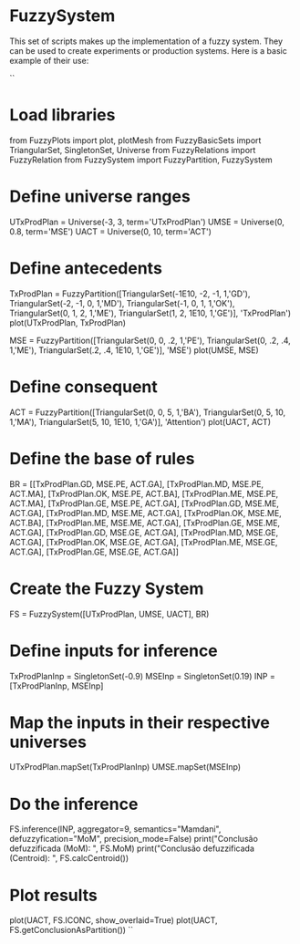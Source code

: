 # FuzzySystem

This set of scripts makes up the implementation of a fuzzy system. They can be used to create experiments or production systems. Here is a basic example of their use:

``
# Load libraries
from FuzzyPlots import plot, plotMesh
from FuzzyBasicSets import TriangularSet, SingletonSet, Universe
from FuzzyRelations import FuzzyRelation
from FuzzySystem import FuzzyPartition, FuzzySystem

# Define universe ranges
UTxProdPlan = Universe(-3, 3, term='UTxProdPlan')
UMSE = Universe(0, 0.8, term='MSE')
UACT = Universe(0, 10, term='ACT')

# Define antecedents
TxProdPlan = FuzzyPartition([TriangularSet(-1E10, -2, -1, 1,'GD'),
                    TriangularSet(-2, -1, 0, 1,'MD'), 
                    TriangularSet(-1, 0, 1, 1,'OK'),
                    TriangularSet(0, 1, 2, 1,'ME'),
                    TriangularSet(1, 2, 1E10, 1,'GE')],
                    'TxProdPlan')
plot(UTxProdPlan, TxProdPlan)

MSE = FuzzyPartition([TriangularSet(0, 0, .2, 1,'PE'),
                    TriangularSet(0, .2, .4, 1,'ME'), 
                    TriangularSet(.2, .4, 1E10, 1,'GE')],
                    'MSE')
plot(UMSE, MSE)

# Define consequent
ACT = FuzzyPartition([TriangularSet(0, 0, 5, 1,'BA'),
                    TriangularSet(0, 5, 10, 1,'MA'), 
                    TriangularSet(5, 10, 1E10, 1,'GA')],
                    'Attention')
plot(UACT, ACT)

# Define the base of rules
BR  = [[TxProdPlan.GD, MSE.PE, ACT.GA],
       [TxProdPlan.MD, MSE.PE, ACT.MA],
       [TxProdPlan.OK, MSE.PE, ACT.BA],
       [TxProdPlan.ME, MSE.PE, ACT.MA],
       [TxProdPlan.GE, MSE.PE, ACT.GA],
       [TxProdPlan.GD, MSE.ME, ACT.GA],
       [TxProdPlan.MD, MSE.ME, ACT.GA],
       [TxProdPlan.OK, MSE.ME, ACT.BA],
       [TxProdPlan.ME, MSE.ME, ACT.GA],
       [TxProdPlan.GE, MSE.ME, ACT.GA],
       [TxProdPlan.GD, MSE.GE, ACT.GA],
       [TxProdPlan.MD, MSE.GE, ACT.GA],
       [TxProdPlan.OK, MSE.GE, ACT.GA],
       [TxProdPlan.ME, MSE.GE, ACT.GA],
       [TxProdPlan.GE, MSE.GE, ACT.GA]]

# Create the Fuzzy System
FS = FuzzySystem([UTxProdPlan, UMSE, UACT], BR)

# Define inputs for inference
TxProdPlanInp = SingletonSet(-0.9)
MSEInp = SingletonSet(0.19)
INP = [TxProdPlanInp, MSEInp]

# Map the inputs in their respective universes
UTxProdPlan.mapSet(TxProdPlanInp)
UMSE.mapSet(MSEInp)

# Do the inference
FS.inference(INP, aggregator=9, semantics="Mamdani", defuzzyfication="MoM", precision_mode=False)
print("Conclusão defuzzificada (MoM): ", FS.MoM)
print("Conclusão defuzzificada (Centroid): ", FS.calcCentroid())

# Plot results
plot(UACT, FS.ICONC, show_overlaid=True) 
plot(UACT, FS.getConclusionAsPartition())
``
